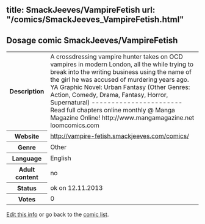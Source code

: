 title: SmackJeeves/VampireFetish
url: "/comics/SmackJeeves_VampireFetish.html"
---
Dosage comic SmackJeeves/VampireFetish
-----------------------------------------

<p id="msg"></p>
<script type="text/javascript">
if (window.location.search === '?edit_info_mail=sent_ok') {
  var elem = document.getElementById("msg");
  elem.innerHTML = 'Edited information sucessfully sent for review, which is usually done daily. Thanks!';
  elem.className = 'ok';
}
</script>
<table class="comicinfo">
<tr>
<th>Description</th><td>A crossdressing vampire hunter takes on OCD vampires in modern London, all the while trying to break into the writing business using the name of the girl he was accused of murdering years ago. YA Graphic Novel: Urban Fantasy (Other Genres: Action, Comedy, Drama, Fantasy, Horror, Supernatural) ----------------------- Read full chapters online monthly @ Manga Magazine Online! http://www.mangamagazine.net loomcomics.com</td>
</tr>
<tr>
<th>Website</th><td><a href="http://vampire-fetish.smackjeeves.com/comics/">http://vampire-fetish.smackjeeves.com/comics/</a></td>
</tr>
<tr>
<th>Genre</th><td>Other</td>
</tr>
<tr>
<th>Language</th><td>English</td>
</tr>
<tr>
<th>Adult content</th><td>no</td>
</tr>
<tr>
<th>Status</th><td>ok on 12.11.2013</td>
</tr>
<tr>
<th>Votes</th><td>0</td>
</tr>
</table>

[Edit this info](SmackJeeves_VampireFetish_edit.html) or go back to the [comic list](../comic-index.html).
